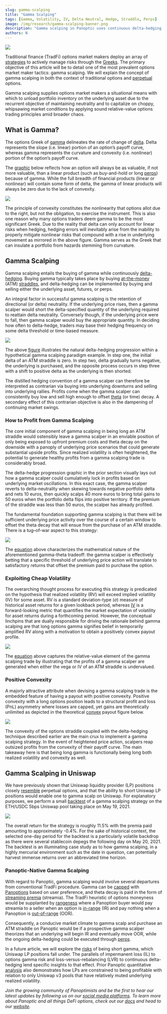 ```yaml
---
slug: gamma-scalping
title: "Gamma Scalping"
tags: [Gamma, Volatility, IV, Delta Neutral, Hedge, Straddle, Perps]
image: /img/research/gamma-scalping-banner.png
description: "Gamma scalping in Panoptic uses continuous delta-hedging and at-the-money options to profit from market volatility, integrating traditional finance strategies with perpetual options trading."
authors: N
---
```


![](./gamma-scalping-banner.png)

Traditional finance (TradFi) options market makers deploy an array of [strategies](https://panoptic.xyz/research/options-market-making) to actively manage risks through the [Greeks](https://panoptic.xyz/research/understanding-the-greeks-series). The primary objective of this article will be to detail one of the most prevalent options market maker tactics: gamma scalping. We will explain the concept of gamma scalping in both the context of traditional options and [perpetual](https://panoptic.xyz/docs/trading/perpetual-options) options.

Gamma scalping supplies options market makers a situational means with which to unload portfolio inventory on the underlying asset due to the recurrent objective of maintaining neutrality and to capitalize on choppy, whipsawing market conditions by applying sound relative-value options trading principles amid broader chaos.

## What is Gamma?
The options Greek of [gamma](https://panoptic.xyz/docs/terms/gamma) delineates the rate of change of [delta](https://panoptic.xyz/research/options-market-making#what-is-delta). Delta represents the slope (i.e. linear) portion of an option’s payoff curve, whereas gamma represents the curvature and convexity (i.e. nonlinear) portion of the option’s payoff curve.

The [graphic](https://derivativesacademy.com/storage/uploads/files/modules/resources/1702207867_allen_einchcomb_granger_jpm_2006_variance_swaps.pdf) below reflects how an option will always be as valuable, if not more valuable, than a linear product (such as buy-and-hold or long [perps](https://panoptic.xyz/research/perpetual-futures-vs-options#what-are-perps)) because of gamma. While the full breadth of financial products (linear or nonlinear) will contain some form of delta, the gamma of linear products will always be zero due to the lack of convexity.

![](./01.png)

The principle of convexity constitutes the nonlinearity that options allot due to the right, but not the obligation, to exercise the instrument. This is also one reason why many options traders deem gamma to be the most significant Greek. Due to the reality that delta can only account for linear risks when hedging, hedging errors will inevitably arise from the inability to properly mitigate nonlinear risks that compound with a rise in underlying movement as mirrored in the above figure. Gamma serves as the Greek that can insulate a portfolio from hazards stemming from curvature.

## Gamma Scalping
Gamma scalping entails the buying of gamma while continuously [delta-hedging](https://panoptic.xyz/research/options-market-making#delta-neutral-trading). Buying gamma typically takes place by buying [at-the-money](https://panoptic.xyz/docs/terms/at_the_money) (ATM) [straddles](https://panoptic.xyz/research/defi-option-straddle-101), and delta-hedging can be implemented by buying and selling either the underlying asset, futures, or perps.

An integral factor in successful gamma scalping is the retention of directional (or delta) neutrality. If the underlying price rises, then a gamma scalper would short the delta-specified quantity of the underlying required to reattain delta neutrality. Conversely though, if the underlying price were to fall, then gamma scalper would buy the appropriate quantity. In deciding how often to delta-hedge, traders may base their hedging frequency on some delta threshold or time-based measure.

![](./02.png)

The above [figure](https://www.trading-volatility.com/Trading-Volatility.pdf) illustrates the natural delta-hedging progression within a hypothetical gamma scalping paradigm example. In step one, the initial delta of an ATM straddle is zero. In step two, delta gradually turns negative, the underlying is purchased, and the opposite process occurs in step three with a shift to positive delta as the underlying is then shorted.

The distilled hedging convention of a gamma scalper can therefore be interpreted as contrarian via buying into underlying downturns and selling into underlying rallies. Profits come when the gamma scalper can consistently buy low and sell high enough to offset [theta](https://panoptic.xyz/docs/terms/theta) (or time) decay. A secondary effect of this contrarian objective is also in the dampening of continuing market swings.

### How to Profit from Gamma Scalping
The core initial component of gamma scalping in being long an ATM straddle would ostensibly leave a gamma scalper in an enviable position of only being exposed to upfront premium costs and theta decay on the downside with a panoply of underlying price scenarios that could generate substantial upside profits. Since realized volatility is often heightened, the potential to generate healthy profits from a gamma scalping trade is considerably broad.

The delta-hedge progression graphic in the prior section visually lays out how a gamma scalper could cumulatively lock in profits based on underlying market oscillations. In this exact case, the gamma scalper reverts to delta-neutrality when skewing towards negative portfolio delta and nets 10 euros, then quickly scalps 40 more euros to bring total gains to 50 euros when the portfolio delta flips into positive territory. If the premium of the straddle was less than 50 euros, the scalper has already profited.

The fundamental foundation supporting gamma scalping is that there will be sufficient underlying price activity over the course of a certain window to offset the theta decay that will ensue from the purchase of an ATM straddle. There is a tug–of-war aspect to this strategy:

![](./a.png)

The [equation](https://www.amazon.com/Volatility-Smile-Wiley-Finance/dp/1118959167) above characterizes the mathematical nature of the aforementioned gamma-theta tradeoff: the gamma scalper is effectively betting that a specific threshold of underlying price action will translate to satisfactory returns that offset the premium paid to purchase the option.

### Exploiting Cheap Volatility
The overarching thought process for executing this strategy is predicated on the hypothesis that realized volatility (RV) will exceed implied volatility (IV) for some asset. RV is a standard deviation-type ($\sigma$) measure of historical asset returns for a given lookback period, whereas [IV](https://panoptic.xyz/docs/terms/implied_volatility) is a forward-looking metric that quantifies the market expectation of volatility for asset returns during a forthcoming period. However, the conceptual linchpins that are dually responsible for driving the rationale behind gamma scalping are that long options gamma signifies belief in temporarily amplified RV along with a motivation to obtain a positively convex payout profile.

![](./b.png)

The [equation](https://www.amazon.com/Positional-Option-Trading-Wiley/dp/1119583519) above captures the relative-value element of the gamma scalping trade by illustrating that the profits of a gamma scalper are generated when either the vega or IV of an ATM straddle is undervalued.

### Positive Convexity
A majorly attractive attribute when devising a gamma scalping trade is the embedded feature of having a payout with positive convexity. Positive convexity with a long options position leads to a structural profit and loss (PnL) asymmetry where losses are capped, yet gains are theoretically unlimited as depicted in the theoretical [convex](https://medium.com/opyn/squeeth-primer-a-guide-to-understanding-opyns-implementation-of-squeeth-a0f5e8b95684) payout figure below.

![](./03.png)

The convexity of the options straddle coupled with the delta-hedging technique described earlier are the main crux to implement a gamma scalping strategy. In the event of heightened price action, scalpers reap outsized profits from the convexity of their payoff curve. The main takeaway here is that being long gamma is functionally being long both realized volatility and convexity as well.

## Gamma Scalping in Uniswap
We have previously shown that Uniswap liquidity provider (LP) positions closely [resemble](https://panoptic.xyz/research/defi-put-options-uniswap-backtest) perpetual options, and that the ability to short Uniswap LP positions would enable one to gamma scalp on Uniswap. For explanatory purposes, we perform a small [backtest](https://github.com/panoptic-labs/research/blob/main/_research-bites/20240612/gamma-scalping.ipynb) of a gamma scalping strategy on the ETH/USDC 5bps Uniswap pool taking place on May 19, 2021.

![](./04.png)

The overall return for the strategy is roughly 11.5% with the premia paid amounting to approximately -0.4%. For the sake of historical context, the selected one-day period for the backtest is a particularly volatile backdrop as there were several stablecoin depegs the following day on May 20, 2021. The backtest is an illuminating case study as to how gamma scalping, in a highly mercurial environment such as the date in question, can potentially harvest immense returns over an abbreviated time horizon.

### Panoptic-Native Gamma Scalping
With regard to Panoptic, gamma scalping would involve several departures from conventional TradFi procedure. Gamma can be [capped](https://paper.panoptic.xyz/) with [Panoptions](/docs/terms/panoption) based on user preference, and theta decay is paid in the form of [streaming premia](https://panoptic.xyz/research/streamia-101) (streamia). The TradFi heuristic of options moneyness would be supplanted by [rangeness](https://panoptic.xyz/blog/streamia-defi-native-options-pricing) where a Panoption buyer would pay streamia to a seller when an option is [in-range](https://panoptic.xyz/docs/terms/in_range) (IR) and pay nothing when a Panoption is [out-of-range](https://panoptic.xyz/docs/terms/out_of_range) (OOR).

Consequently, a conducive market climate to gamma scalp and purchase an ATM straddle on Panoptic would be if a prospective gamma scalper theorizes that an underlying will begin IR and eventually move OOR, while the ongoing delta-hedging could be executed through [perps](https://panoptic.xyz/research/options-market-making#the-benefits-of-hedging-with-futures).

In a future article, we will explore the [risks](https://panoptic.xyz/research/demystifying-IL-LVR-JIT-MEV) of being short gamma, which Uniswap LP positions fall under. The parallels of impermanent loss (IL) to options gamma risk and loss-versus-rebalancing (LVR) to continuous delta-hedging lend specific insights to that effect. Prior Panoptic quantitative [analysis](https://panoptic.xyz/research/uniswap-options-lp-analysis) also demonstrates how LPs are constrained to being profitable with relation to only Uniswap v3 pools that have relatively muted underlying realized volatility.

*Join the growing community of Panoptimists and be the first to hear our latest updates by following us on our [social media platforms](https://links.panoptic.xyz/all). To learn more about Panoptic and all things DeFi options, check out our [docs](https://panoptic.xyz/docs/intro) and head to our [website](https://panoptic.xyz/).*
